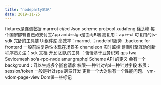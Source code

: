 ```yaml
---
title: "nodeparty笔记"
date: 2019-11-25
---
```


fixtures是连调数据
marmot ci/cd
Json scheme protocol
xudafeng 
徐达峰
每个国家都有自己的支付宝App
antdesign是面向B端
高复用：apfe-ci  可复用的js-sdk  完备的工具链 Ui组件库
高效率：marmot  ；node bff服务（backend for frontend
一般前端复杂性体现在场景多
chameleon 实时监控
动画引擎互动创新
程序员关注：sdk 文档 开发
团队的工具 ：慢慢基于业务积累
qps
twa
Sevicemesh 
sofa-rpc-node 
amur graphql 
Scheme API 的定义
会有一个background：可以生成多个嵌套请求
权限-一种针对ApI一种针对字段
权限：session/token 一般是针对spa
跨端开发
更新一个大对象有一个性能问题。
vm-vdom-page-view
Dom做一些标记
